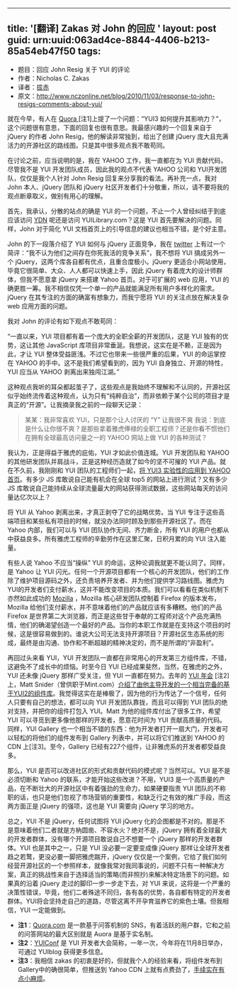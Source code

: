 
---
title: '[翻译] Zakas 对 John 的回应 '
layout: post
guid: urn:uuid:063ad4ce-8844-4406-b213-85a54eb47f50
tags:
---
- 题目：回应 John Resig 关于 YUI 的评论
- 作者：Nicholas C. Zakas
- 译者：<a href="http://jayli.github.com" target="_blank">拔赤</a>
- 原文：<a href="http://www.nczonline.net/blog/2010/11/03/response-to-john-resigs-comments-about-yui/" target="_blank">http://www.nczonline.net/blog/2010/11/03/response-to-john-resigs-comments-about-yui/</a>

就在今早，有人在 <a href="http://www.quora.com/" target="_blank">Quora </a>[注1]上提了一个问题：“YUI3 如何提升其影响力？”，这个问题很有意思，下面的回复也很有意思。我最感兴趣的一个回复来自于 jQuery 的作者 John Resig，他的解读非常独到，给出了创建 jQuery 庞大且充满活力的开源社区的路线图。只是其中很多观点我不敢苟同。

在讨论之前，应当说明的是，我在 YAHOO 工作，我一直都在为 YUI 贡献代码，尽管我不是 YUI 开发团队成员，因此我的观点不代表 YAHOO 公司和 YUI开发团队，仅仅是我个人针对 John Resig 回复来分享我的看法。再补充一点，我对 John 本人、jQuery 团队和 jQuery 社区开发者们十分敬重，所以，请不要将我的观点断章取义，做别有用心的理解。

首先，我承认，分散的站点的确是 YUI 的一个问题，不止一个人曾经纠结于到底应该访问 <a href="http://developer.yahoo.com" target="_blank">YDN</a> 呢还是访问 YUILibrary.com？这是 YUI 首先要解决的问题。同样，John 对于简化 YUI 文档首页上的引导信息的建议也相当不错，是个好主意。

John 的下一段落介绍了 YUI 如何与 jQuery 正面竞争，我在 <a href="http://www.twitter.com" target="_blank">twitter</a> 上有过一个简评：“我不认为他们之间存在你死我活的竞争关系”，我不想将 YUI 搞成另外一个 jQuery，这两个库各自都有优点，且重合度极小。jQuery 更适合小网站使用，毕竟它很简单、大众、人人都可以快速上手，因此 jQuery 有着庞大的设计师群体，但我不愿意拿 jQuery 来搭建 Yahoo 首页。对于可扩展的 web 应用，YUI 的确更胜一筹。我不相信仅凭一个单一的产品就能满足所有用户多样化的需求。jQuery 在其专注的方面的确富有想象力，而我宁愿将 YUI 的关注点放在解决复杂 web 应用方面的问题。

我对 John 的评论有如下观点不敢苟同：

“一直以来，YUI 项目都有着一个庞大的全职全薪的开发团队，这是 YUI 独有的优势，这让其他 JavaScript 库项目非常垂涎。我想说，这实在是不赖，正是因为此，才让 YUI 整体受益匪浅。不过它也带来一些很严重的后果，YUI 的命运掌控在 YAHOO 的手中。这不是我们希望看到的，因为 YUI 自身独立、开源的特性，YUI 应当从 YAHOO 剥离出来独闯江湖。”

这种观点我听的耳朵都起茧子了，这些观点是我始终不理解和不认同的，开源社区似乎始终流传着这种观点，认为只有“纯粹自治”，而非依赖于某个公司的项目才是真正的“开源”。让我摘录我之前的一段聊天记录：

> 某某：我非常喜欢 YUI，只是那个让人讨厌的 “Y” 让我很不爽
> 我说：到底是什么让你很不爽？是那些拿着雅虎俸禄的全职工程师？还是你看不惯他们在拥有全球最高访问量之一的 YAHOO 网站上做 YUI 的各种测试？

我认为，正是得益于雅虎的庇佑，YUI 才如此价值连城。YUI 开发团队和 YAHOO 的其他研发团队并肩战斗，正是这种经历造就了如今的坚不可摧的 YUI 产品。就在不久前，我刚刚和 YUI 团队的工程师们一起，<a href="http://yuiblog.com/blog/2008/11/11/frontpage-and-yui3/" target="_blank">将 YUI3 实验性的应用到 YAHOO 首页</a>。有多少 JS 库敢说自己能有机会在全球 top5 的网站上进行测试？又有多少 JS 库敢说自己能持续从全球流量最大的网站获得测试数据，这些网站每天的访问量达亿次以上？

将 YUI 从 Yahoo 剥离出来，才真正剥夺了它的战略优势。当 YUI 专注于这些高端项目和某些私有项目的时候，就没办法同时顾及到那些开源社区了。而在 Yahoo 内部，我们可以与 YUI 团队协作无间、齐力断金，所有 YUI 的用户也都从中获益良多。所有雅虎工程师的辛勤劳作在这里汇聚，日积月累的向 YUI 注入能量。

有些人说 Yahoo 不应当“操纵” YUI 的命运，这种论调我就更不能认同了。同样，是 Yahoo 让 YUI 闪光。任何一个开源项目都有一个核心的开发团队，他们的工作除了维护项目源码之外，还负责培养开发者、并为他们提供学习路线图。雅虎为YUI的开发者们支付薪水，这并不能改变项目的本质。我们可以看看在类似机制下亦然如此成功的 <a href="http://www.mozilla.com" target="_blank">Mozilla</a> ，Mozilla 核心研发团队控制着 Firefox 的版本发布，Mozilla 给他们支付薪水，并不意味着他们的产品就应该有多糟糕。他们的产品 Firefox 是世界第二大浏览器，而正是这些甘于奉献的工程师对这个产品充满热情，他们的确渴望创造一个最好的产品。当你的本职工作就是在支持这个项目的时候，这是很容易做到的。谁说大公司无法支持开源项目？开源社区生态系统的形成，最终是由沟通、协作和不断超越的精神决定的，而不是所谓的“非盈利”。

再回过头来看 YUI，YUI 开发团队一直都在非常用心的开发第三方组件库，不错，这避免不了成长中的烦恼。时至今日 YUI 已经成果斐然，当然，在雅虎的之外，YUI 还未像 jQuery 那样广受关注，但 YUI 一直都在努力。去年的 <a href="http://yuilibrary.com/yuiconf2009/" target="_blank">YUI 年会</a> [注2]上，Matt Snider（曾供职于Mint.com）<a href="http://www.yuiblog.com/blog/2009/11/05/video-snider-yuiconf2009/" target="_blank">介绍了由他主导开发的一个相当完备的基于YUI2的组件库</a>。我觉得这实在是棒极了，因为他的行为传达了一个信号，任何人只要有自己的想法，都可以向 YUI 开发团队靠拢，而且可以得到 YUI 团队的绝对支持，并把你的组件打包入 YUI。Matt 为他的组件库付出了很多工作，希望 YUI 可以寻觅到更多像他那样的开发者，愿意花时间为 YUI 贡献高质量的代码。同样，YUI Gallery 也一个相当不错的东西：他为开发者打开一扇大门，开发者可以轻松的将他们的组件发布到 Gallery 列表中，并可以将它们推送到 YAHOO 的 CDN 上[注3]。至今，Gallery 已经有227个组件，让非雅虎系的开发者都受益良多。

那么，YUI 是否可以改进社区的形式和贡献代码的模式呢？当然可以。YUI 是不是必须切断和 Yahoo 的联系，才能开始这些改进？不用，YUI3 是一个高质量的产品，在不断壮大的开源社区中有着强劲的生命力，如果硬要指责 YUI 团队的不称职的话，也只是他们忽视了市场营销的重要性，和缺乏行之有效的推广手段，而这两方面正是  jQuery 的强项，这也是 YUI 需要向 jQuery 学习的地方。

总之，YUI 不是 jQuery，任何试图将 YUI jQuery 化的企图都是不对的。那是不是意味着他们二者就是方枘圆凿、不容水火？绝对不是，jQuery 拥有着全球最大的开发者群体，没有哪个开源项目敢说自己不想要一个 jQuery 那样的开发者群体。YUI 也是其中之一，只是 YUI 没必要一定要变成像 jQuery 那样让全球开发者趋之若鹜，更没必要一脚把雅虎踹开，jQuery 仅仅是一个案例，它给了我们如何经营开源社区的一个参照样本，就像我常对我同事说的，问题不只有一种解决方案，真正的挑战性来自于选择适当的策略(而非照抄)来解决特定场景下的问题。如果真的沿着 jQuery 走过的脚印一步一步走下去，对 YUI 来说，这将是一个严重的决策性错误，毕竟，他们二者殊途不同归，各有各的优势，各自都有特定的开发者群体。YUI将会坚持走自己的道路，尽管这离不开孕育滋养它的紫色土壤。但我相信，YUI 一定能做到。

- <strong>注1</strong>：<a href="http://www.Quora.com" target="_blank">Quora.com</a> 是一款基于问答机制的 SNS，有着活跃的用户群，它和之前的问答网站的最大区别就是 Auora 是基于实名制。
- <strong>注2</strong>：<a href="http://yuiconf2010.eventbrite.com/" target="_blank">YUIConf</a> 是 YUI 开发者大会简称，一年一次，今年将在11月8日举办，可通过 YUIblog 获得更多信息。
- <strong>注3</strong>：我相信 zakas 的初衷是好的，但就我个人的经验来看，将组件发布到Gallery中的确很简单，但推送到 Yahoo CDN 上就有点费劲了，<a href="http://yuilibrary.com/gallery/faq/developer" target="_blank">手续实在有点小麻烦</a>。
